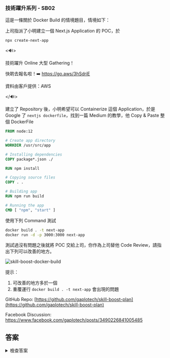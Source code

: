 ### 技術躍升系列 - SB02

這是一條關於 Docker Build 的情境題目，情境如下：

上司指派了小明建立一個 Next.js Application 的 POC，於

```bash
npx create-next-app
```


<🔊>

技術躍升 Online 大型 Gathering！

快啲去報名啦！➡️ https://go.aws/3hSdriE

資料由客戶提供：AWS 

</🔊>

建立了 Repository 後，小明希望可以 Containerize 這個 Application，於是 Google 了 `nextjs dockerfile`，找到一篇 Medium 的教學，他 Copy & Paste 整個 DockerFile

```dockerfile
FROM node:12

# Create app directory
WORKDIR /usr/src/app

# Installing dependencies
COPY package*.json ./

RUN npm install

# Copying source files
COPY . .

# Building app
RUN npm run build

# Running the app
CMD [ "npm", "start" ]
```

使用下列 Command 測試

```bash
docker build . -t next-app
docker run -d -p 3000:3000 next-app
```

測試過沒有問題之後就將 POC 交給上司，你作為上司替他 Code Review，請指出下列可以改善的地方。

![skill-boost-docker-build](https://gaplo.tech/content/images/2020/06/skill-boost-docker-build.png)

提示：
1. 可改善的地方多於一個
2. 重覆運行 `docker build . -t next-app` 會出現的問題

GitHub Repo: [https://github.com/gaplotech/skill-boost-plan](https://github.com/gaplotech/skill-boost-plan)

Facebook Discussion: https://www.facebook.com/gaplotech/posts/3490226841005485

## 答案
<details>
  <summary>檢查答案</summary>
https://github.com/gaplotech/skill-boost-plan/pull/4
</details>
